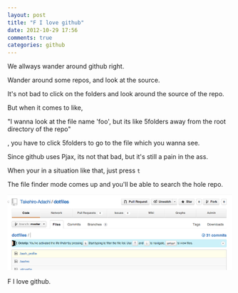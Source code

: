```yaml
---
layout: post
title: "F I love github"
date: 2012-10-29 17:56
comments: true
categories: github
---
```


We allways wander around github right.

Wander around some repos, and look at the source.

It's not bad to click on the folders and look around the source of the repo.

But when it comes to like, 

"I wanna look at the file name 'foo', but its like 5folders away from the root directory of the repo"

, you have to click 5folders to go to the file which you wanna see.

Since github uses Pjax, its not that bad, but it's still a pain in the ass.


When your in a situation like that, just press `t`

The file finder mode comes up and you'll be able to search the hole repo.

![](/images/f-i-love-github/file_finder_mode_in_github.png)

F I love github.
